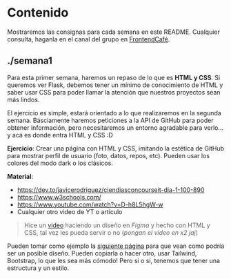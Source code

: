 # Contenido
Mostraremos las consignas para cada semana en este README. Cualquier consulta, haganla en el canal del grupo en [FrontendCafé](https://discord.gg/frontendcafe).

## ./semana1
Para esta primer semana, haremos un repaso de lo que es **HTML y CSS**. Si queremos ver Flask, debemos tener un mínimo de conocimiento de HTML y saber usar CSS para poder llamar la atención que nuestros proyectos sean más lindos.

El ejercicio es simple, estará orientado a lo que realizaremos en la segunda semana. Básciamente haremos peticiones a la API de GitHub para poder obtener información, pero necesitaremos un entorno agradable para verlo... y acá es donde entra HTML y CSS :D

**Ejercicio**: Crear una página con HTML y CSS, imitando la estética de GitHub para mostrar perfil de usuario (foto, datos, repos, etc). Pueden usar los colores del modo dark o los clásicos.

**Material**:
- https://dev.to/javicerodriguez/ciendiasconcourseit-dia-1-100-890
- https://www.w3schools.com/
- https://www.youtube.com/watch?v=D-h8L5hgW-w
- Cualquier otro video de YT o artículo

> Hice un [video](https://www.youtube.com/watch?v=r6QmrHsW5X0) haciendo un diseño en *Figma* y hecho con HTML y CSS, tal vez les pueda servir o no (*pongan el video en x2 jaj*)

Pueden tomar como ejemplo la [siguiente página](https://javier-rodriguez.vercel.app/proyectos/GitHubAPI/index.html) para que vean como podría ser un posible diseño. Pueden copiarla o hacer otro, usar Tailwind, Bootstrap, lo que les sea más cómodo! Pero si o si, tenemos que tener una estructura y un estilo.
